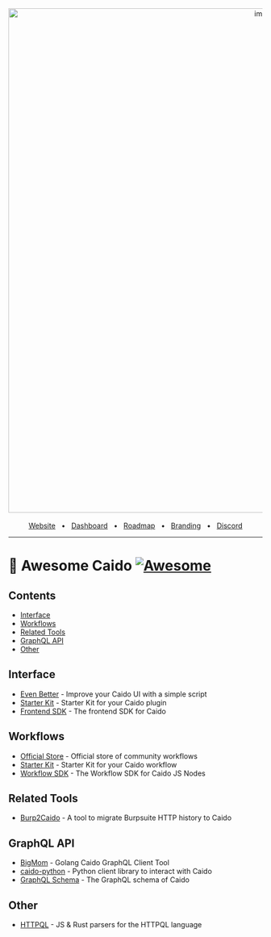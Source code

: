 <div align="center">
  <img width="1000" alt="image" src="https://user-images.githubusercontent.com/6225588/211916659-567751d1-0225-402b-9141-4145c18b0834.png">

  <br />
  <br />
  <a href="https://caido.io/">Website</a>
  <span>&nbsp;&nbsp;•&nbsp;&nbsp;</span>
  <a href="https://dashboard.caido.io/">Dashboard</a>
  <span>&nbsp;&nbsp;•&nbsp;&nbsp;</span>
  <a href="https://links.caido.io/roadmap">Roadmap</a>
  <span>&nbsp;&nbsp;•&nbsp;&nbsp;</span>
  <a href="https://github.com/caido/caido/tree/main/brand">Branding</a>
  <span>&nbsp;&nbsp;•&nbsp;&nbsp;</span>
  <a href="https://links.caido.io/www-discord" target="_blank">Discord</a>
  <br />
  <hr />
</div>

# 🔗 Awesome Caido [![Awesome](https://awesome.re/badge.svg)](https://awesome.re)

## Contents

- [Interface](#interface)
- [Workflows](#workflows)
- [Related Tools](#related-tools)
- [GraphQL API](#graphql-api)
- [Other](#other)

## Interface

- [Even Better](https://github.com/bebiksior/EvenBetter) - Improve your Caido UI with a simple script
- [Starter Kit](https://github.com/caido/starterkit-plugin) - Starter Kit for your Caido plugin
- [Frontend SDK](https://github.com/caido/sdk-frontend) - The frontend SDK for Caido

## Workflows

- [Official Store](https://github.com/caido/workflows) - Official store of community workflows
- [Starter Kit](https://github.com/caido/starterkit-workflow) - Starter Kit for your Caido workflow
- [Workflow SDK](https://github.com/caido/sdk-workflow) - The Workflow SDK for Caido JS Nodes

## Related Tools

- [Burp2Caido](https://github.com/projectmonke/burp2caido) - A tool to migrate Burpsuite HTTP history to Caido

## GraphQL API

- [BigMom](https://github.com/Dyrandy/bigmom) - Golang Caido GraphQL Client Tool
- [caido-python](https://github.com/thiezn/caido-python) - Python client library to interact with Caido
- [GraphQL Schema](https://github.com/caido/caido/blob/main/plugin/schema.graphql) - The GraphQL schema of Caido

## Other

- [HTTPQL](https://github.com/caido/httpql) - JS & Rust parsers for the HTTPQL language
